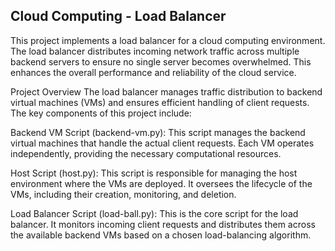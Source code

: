 ## Cloud Computing - Load Balancer
This project implements a load balancer for a cloud computing environment. The load balancer distributes incoming network traffic across multiple backend servers to ensure no single server becomes overwhelmed. This enhances the overall performance and reliability of the cloud service.

Project Overview
The load balancer manages traffic distribution to backend virtual machines (VMs) and ensures efficient handling of client requests. The key components of this project include:

Backend VM Script (backend-vm.py): This script manages the backend virtual machines that handle the actual client requests. Each VM operates independently, providing the necessary computational resources.

Host Script (host.py): This script is responsible for managing the host environment where the VMs are deployed. It oversees the lifecycle of the VMs, including their creation, monitoring, and deletion.

Load Balancer Script (load-ball.py): This is the core script for the load balancer. It monitors incoming client requests and distributes them across the available backend VMs based on a chosen load-balancing algorithm.
